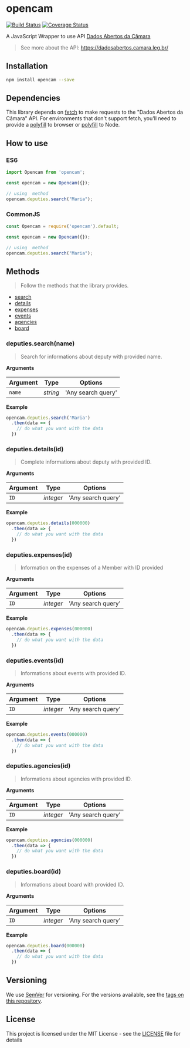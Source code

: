 # opencam
[![Build Status](https://travis-ci.org/hdusantos/opencam.svg?branch=master)](https://travis-ci.org/hdusantos/opencam)
[![Coverage Status](https://coveralls.io/repos/github/hdusantos/opencam/badge.svg?branch=master)](https://coveralls.io/github/hdusantos/opencam?branch=master)

A JavaScript Wrapper to use API [Dados Abertos da Câmara](https://dadosabertos.camara.leg.br/)

> See more about the API: https://dadosabertos.camara.leg.br/

## Installation

```sh
npm install opencam --save
```

## Dependencies

This library depends on [fetch](https://fetch.spec.whatwg.org/) to make requests to the  "Dados Abertos da Câmara" API. For environments that don't support fetch, you'll need to provide a [polyfill](https://github.com/github/fetch) to browser or [polyfill](https://github.com/bitinn/node-fetch) to Node.


## How to use

### ES6

```js
import Opencam from 'opencam';

const opencam = new Opencam({});

// using  method
opencam.deputies.search("Maria");
```

### CommonJS

```js
const Opencam = require('opencam').default;

const opencam = new Opencam({});

// using  method
opencam.deputies.search("Maria");
```


## Methods

> Follow the methods that the library provides.
- [search](#deputies.search(name))
- [details](#deputies.details(id))
- [expenses](#deputies.expenses(id))
- [events](#deputies.events(id))
- [agencies](#deputies.agencies(id))
- [board](#deputies.board(id))

### deputies.search(name)

> Search for informations about deputy with provided name.

**Arguments**

| Argument | Type    | Options           |
|----------|---------|-------------------|
|`name`    |*string* | 'Any search query'|


**Example**

```js
opencam.deputies.search('Maria')
  .then(data => {
    // do what you want with the data
  })
```


### deputies.details(id)

> Complete informations about deputy with provided ID.

**Arguments**

| Argument | Type    | Options           |
|----------|---------|-------------------|
|`ID`      |*integer*| 'Any search query'|


**Example**

```js
opencam.deputies.details(000000)
  .then(data => {
    // do what you want with the data
  })
```


### deputies.expenses(id)

> Information on the expenses of a Member with ID provided

**Arguments**

| Argument | Type    | Options           |
|----------|---------|-------------------|
|`ID`      |*integer*| 'Any search query'|


**Example**

```js
opencam.deputies.expenses(000000)
  .then(data => {
    // do what you want with the data
  })
```



### deputies.events(id)

> Informations about events with provided ID.

**Arguments**

| Argument | Type    | Options           |
|----------|---------|-------------------|
|`ID`      |*integer*| 'Any search query'|


**Example**

```js
opencam.deputies.events(000000)
  .then(data => {
    // do what you want with the data
  })
```


### deputies.agencies(id)

> Informations about agencies with provided ID.

**Arguments**

| Argument | Type    | Options           |
|----------|---------|-------------------|
|`ID`      |*integer*| 'Any search query'|


**Example**

```js
opencam.deputies.agencies(000000)
  .then(data => {
    // do what you want with the data
  })
```


### deputies.board(id)

> Informations about board with provided ID.

**Arguments**

| Argument | Type    | Options           |
|----------|---------|-------------------|
|`ID`      |*integer*| 'Any search query'|


**Example**

```js
opencam.deputies.board(000000)
  .then(data => {
    // do what you want with the data
  })
```


## Versioning

We use [SemVer](http://semver.org/) for versioning. For the versions available, see the [tags on this repository](https://github.com/hdusantos/opencam/tags).

## License

This project is licensed under the MIT License - see the [LICENSE](LICENSE) file for details
